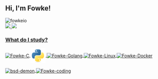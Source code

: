 ## Hi, I'm Fowke!
<img src="https://komarev.com/ghpvc/?username=fowkeio&style=flat&color=yellowgreen" alt="fowkeio"/> 
<div>
  <a href="https://github.com/fowkeio">
  <img height="160em" src="https://github-readme-stats.vercel.app/api?username=fowkeio&theme=gruvbox&show_icons=true" style="max-width:50%;"/>
  <img height="160em" src="https://github-readme-stats.vercel.app/api/top-langs/?username=fowkeio&layout=compact&langs_count=7&theme=gruvbox" style="max-width:50%;"/>
</div>

### What do I study?
  <div style="display: inline_block">
  <img align="center" alt="Fowke-C" height="48" width="48" src="https://cdn.jsdelivr.net/gh/devicons/devicon/icons/c/c-original.svg">
  <img align="center" alt="Fowke-Python" height="48" width="48" src="https://raw.githubusercontent.com/devicons/devicon/master/icons/python/python-original.svg">
  <img align="center" alt="Fowke-Golang" height="48" width="48" src="https://cdn.jsdelivr.net/gh/devicons/devicon/icons/go/go-original.svg">
  <img align="center" alt="Fowke-Linux" height="48" width="48" src="https://icongr.am/devicon/linux-original.svg">
  <img align="center" alt="Fowke-Docker" height="52" width="52" src="https://icongr.am/devicon/docker-original.svg">
  </div>
  <p><div>
    <img align="center" alt="bsd-demon" height="256" width="256" src="https://media.giphy.com/media/v1.Y2lkPTc5MGI3NjExemR0cGdvOTFub3Y1YXF4aHJ0MDkzZGlpenBncjhkcWJoZ3p4OWJ6cSZlcD12MV9pbnRlcm5hbF9naWZfYnlfaWQmY3Q9Zw/dDwicM3uFUqfC/giphy.gif">
    <img align="center" alt="Fowke-coding" src="https://media.giphy.com/media/fsoCk5kgOcYMM/giphy-downsized-large.gif">
  </div></p>
